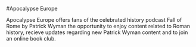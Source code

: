 #Apocalypse Europe

Apocalypse Europe offers fans of the celebrated history podcast Fall of Rome by Patrick Wyman the opportunity to enjoy content related to Roman history, recieve updates regarding new Patrick Wyman content and to join an online book club.
